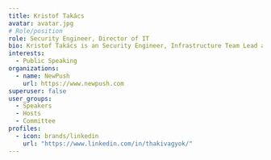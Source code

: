 ```yaml
---
title: Kristof Takács
avatar: avatar.jpg
# Role/position
role: Security Engineer, Director of IT
bio: Kristof Takács is an Security Engineer, Infrastructure Team Lead at NewPush with expertise in Cloud Migration
interests:
  - Public Speaking
organizations:
  - name: NewPush
    url: https://www.newpush.com
superuser: false
user_groups:
  - Speakers
  - Hosts
  - Committee
profiles:
  - icon: brands/linkedin
    url: "https://www.linkedin.com/in/thakivagyok/"
---
```

